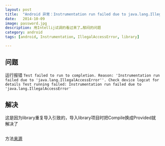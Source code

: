 ```yaml
---
layout: post
title:  "Android 异常：Instrumentation run failed due to java.lang.IllegalAccessError"
date:   2014-10-09
image: password.jpg
description: 用Intellij试调的看过来了…郁闷的问题
category: android
tags: [android, Instrumentation, IllegalAccessError, library]

---
```


## 问题
运行报错
`Test failed to run to completion. Reason: 'Instrumentation run failed due to 'java.lang.IllegalAccessError''. Check device logcat for details
Test running failed: Instrumentation run failed due to 'java.lang.IllegalAccessError'`

## 解决
这是因为library重复导入引致的，导入library项目时把Compile换成Provided就解决了

<img src="{{ '/assets/img/posts/illegalaccess.png' | prepend: site.baseurl }}" alt=""> 

方法[来源](http://stackoverflow.com/questions/14839162/instrumentation-run-failed-due-to-java-lang-illegalaccesserror)
